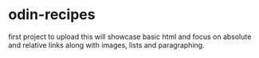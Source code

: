 # odin-recipes
 first project to upload
 this will showcase basic html and focus on absolute and relative links along with images, lists and paragraphing.
